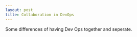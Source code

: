 ```yaml
---
layout: post
title: Collaboration in DevOps
---
```

Some differences of having Dev Ops together and seperate.
